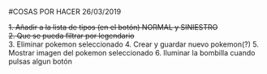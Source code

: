 ﻿#COSAS POR HACER 26/03/2019  

~~1. Añadir a la lista de tipos (en el botón) NORMAL y SINIESTRO  
2. Que se pueda filtrar por legendario~~  
3. Eliminar pokemon seleccionado
4. Crear y guardar nuevo pokemon(?)
5. Mostrar imagen del pokemon seleccionado
6. Iluminar la bombilla cuando pulsas algun botón
